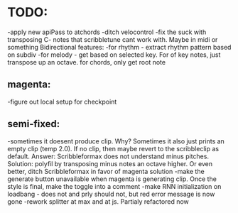 # TODO:

-apply new apiPass to atchords
-ditch velocontrol
-fix the suck with transposing C- notes that scribbletune cant work with. Maybe in midi or something
Bidirectional features:
-for rhythm - extract rhythm pattern based on subdiv
-for melody - get based on selected key. For of key notes, just transpose up an octave. for chords, only get root note

## magenta:

-figure out local setup for checkpoint

## semi-fixed:

-sometimes it doesent produce clip. Why? Sometimes it also just prints an empty clip (temp 2.0). If no clip, then maybe revert to the scribbleclip as default. Answer: Scribbleformax does not understand minus pitches. Solution: polyfil by transposing minus notes an octave higher. Or even better, ditch Scribbleformax in favor of magenta solution
-make the generate button unavailable when magenta is generating clip. Once the style is final, make the toggle into a comment
-make RNN initialization on loadbang - does not and prly should not, but red error message is now gone
-rework splitter at max and at js. Partialy refactored now
